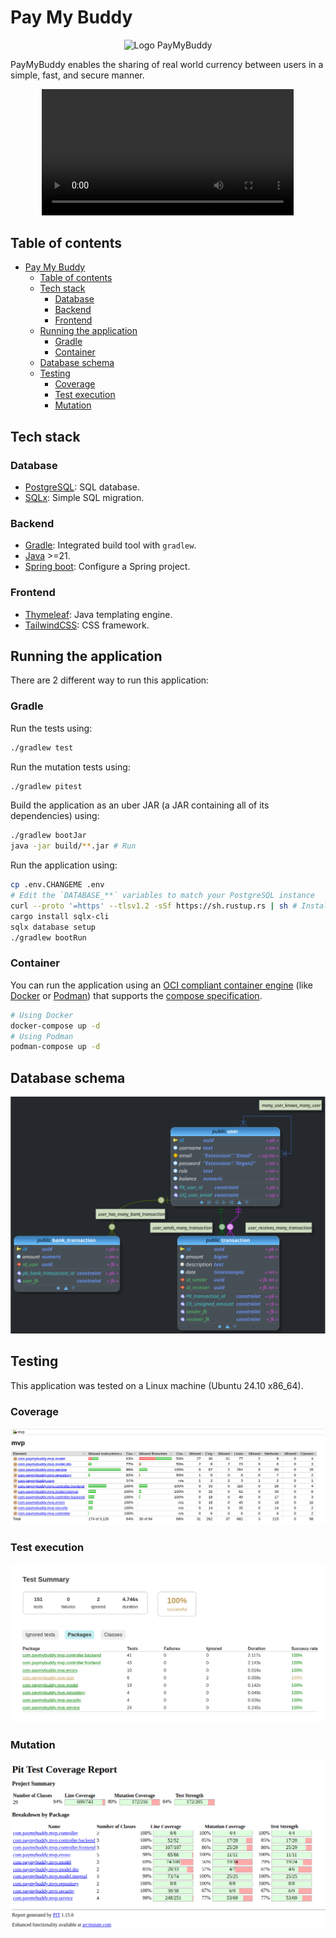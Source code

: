 # Pay My Buddy

<div align="center">
    <img src="./assets/logo.svg" alt="Logo PayMyBuddy" width="10%">
</div>

PayMyBuddy enables the sharing of real world currency between users in a simple, fast, and secure manner.

<div align="center">
    <video src="./assets/demo.mp4" alt="Demo video" width="80%" controls></video>
</div>

## Table of contents

- [Pay My Buddy](#pay-my-buddy)
  - [Table of contents](#table-of-contents)
  - [Tech stack](#tech-stack)
    - [Database](#database)
    - [Backend](#backend)
    - [Frontend](#frontend)
  - [Running the application](#running-the-application)
    - [Gradle](#gradle)
    - [Container](#container)
  - [Database schema](#database-schema)
  - [Testing](#testing)
    - [Coverage](#coverage)
    - [Test execution](#test-execution)
    - [Mutation](#mutation)

## Tech stack

### Database

- [PostgreSQL](https://www.postgresql.org/): SQL database.
- [SQLx](https://github.com/launchbadge/sqlx): Simple SQL migration.

### Backend

- [Gradle](https://gradle.org/): Integrated build tool with `gradlew`.
- [Java](https://www.java.com/en/) >=21.
- [Spring boot](https://spring.io/projects/spring-boot): Configure a Spring project.

### Frontend

- [Thymeleaf](https://www.thymeleaf.org/): Java templating engine.
- [TailwindCSS](https://tailwindcss.com/): CSS framework.

## Running the application

There are 2 different way to run this application:

### Gradle

Run the tests using:

```sh
./gradlew test
```

Run the mutation tests using:

```sh
./gradlew pitest
```

Build the application as an uber JAR (a JAR containing all of its dependencies) using:

```sh
./gradlew bootJar
java -jar build/**.jar # Run
```

Run the application using:

```sh
cp .env.CHANGEME .env
# Edit the `DATABASE_**` variables to match your PostgreSQL instance
curl --proto '=https' --tlsv1.2 -sSf https://sh.rustup.rs | sh # Install Rust, used to install the migration tool
cargo install sqlx-cli
sqlx database setup
./gradlew bootRun
```

### Container

You can run the application using an [OCI compliant container engine](https://en.wikipedia.org/wiki/Open_Container_Initiative) (like [Docker](https://www.docker.com/) or [Podman](https://podman.io/)) that supports the [compose specification](https://compose-spec.io/).

```sh
# Using Docker
docker-compose up -d
# Using Podman
podman-compose up -d
```

## Database schema

![Schema](./assets/db_physical_schema.svg)

## Testing

This application was tested on a Linux machine (Ubuntu 24.10 x86_64).

### Coverage

![Jacoco coverage](./assets/coverage.png)

### Test execution

![Surefire](./assets/surefire.png)

### Mutation

![PIT test](./assets/mutation.png)
